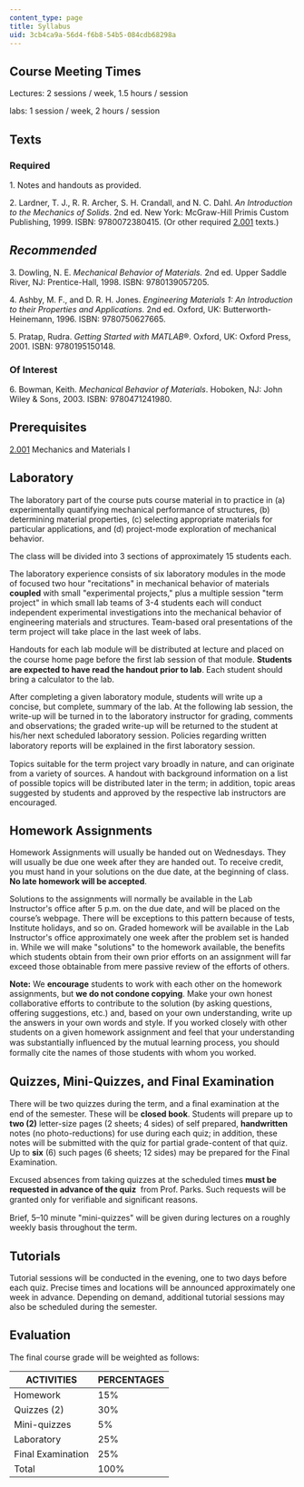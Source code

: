 ```yaml
---
content_type: page
title: Syllabus
uid: 3cb4ca9a-56d4-f6b8-54b5-084cdb68298a
---
```


Course Meeting Times
--------------------

Lectures: 2 sessions / week, 1.5 hours / session

labs: 1 session / week, 2 hours / session

Texts
-----

### Required

1\. Notes and handouts as provided.

2\. Lardner, T. J., R. R. Archer, S. H. Crandall, and N. C. Dahl. _An Introduction to the Mechanics of Solids_. 2nd ed. New York: McGraw-Hill Primis Custom Publishing, 1999. ISBN: 9780072380415. (Or other required [2.001](/courses/2-001-mechanics-materials-i-fall-2006) texts.)

_Recommended_
-------------

3\. Dowling, N. E. _Mechanical Behavior of Materials._ 2nd ed. Upper Saddle River, NJ: Prentice-Hall, 1998. ISBN: 9780139057205.

4\. Ashby, M. F., and D. R. H. Jones. _Engineering Materials 1: An Introduction to their Properties and Applications._ 2nd ed. Oxford, UK: Butterworth-Heinemann, 1996. ISBN: 9780750627665.

5\. Pratap, Rudra. _Getting Started with MATLAB_®. Oxford, UK: Oxford Press, 2001. ISBN: 9780195150148.

### Of Interest

6\. Bowman, Keith. _Mechanical Behavior of Materials_. Hoboken, NJ: John Wiley & Sons, 2003. ISBN: 9780471241980.

Prerequisites
-------------

[2.001](/courses/2-001-mechanics-materials-i-fall-2006) Mechanics and Materials I

Laboratory
----------

The laboratory part of the course puts course material in to practice in (a) experimentally quantifying mechanical performance of structures, (b) determining material properties, (c) selecting appropriate materials for particular applications, and (d) project-mode exploration of mechanical behavior.

The class will be divided into 3 sections of approximately 15 students each.

The laboratory experience consists of six laboratory modules in the mode of focused two ­hour "recitations" in mechanical behavior of materials **coupled** with small "experimental projects," plus a multiple session "term project" in which small lab teams of 3­-4 students each will conduct independent experimental investigations into the mechanical behavior of engineering materials and structures. Team-based oral presentations of the term project will take place in the last week of labs.

Handouts for each lab module will be distributed at lecture and placed on the course home page before the ﬁrst lab session of that module. **Students are expected to have read the hand­out prior to lab**. Each student should bring a calculator to the lab.

After completing a given laboratory module, students will write up a concise, but complete, summary of the lab. At the following lab session, the write-up will be turned in to the laboratory instructor for grading, comments and observations; the graded write-up will be returned to the student at his/her next scheduled laboratory session. Policies regarding written laboratory reports will be explained in the ﬁrst laboratory session.

Topics suitable for the term project vary broadly in nature, and can originate from a variety of sources. A handout with background information on a list of possible topics will be distributed later in the term; in addition, topic areas suggested by students and approved by the respective lab instructors are encouraged.

Homework Assignments
--------------------

Homework Assignments will usually be handed out on Wednesdays. They will usually be due one week after they are handed out. To receive credit, you must hand in your solutions on the due date, at the beginning of class. **No late homework will be accepted**.

Solutions to the assignments will normally be available in the Lab Instructor's office after 5 p.m. on the due date, and will be placed on the course’s webpage. There will be exceptions to this pattern because of tests, Institute holidays, and so on. Graded homework will be available in the Lab Instructor's office approximately one week after the problem set is handed in. While we will make "solutions" to the homework available, the benefits which students obtain from their own prior efforts on an assignment will far exceed those obtainable from mere passive review of the efforts of others.

**Note:** We **encourage** students to work with each other on the homework assignments, but **we do not condone copying**. Make your own honest collaborative efforts to contribute to the solution (by asking questions, offering suggestions, etc.) and, based on your own understanding, write up the answers in your own words and style. If you worked closely with other students on a given homework assignment and feel that your understanding was substantially inﬂuenced by the mutual learning process, you should formally cite the names of those students with whom you worked.

Quizzes, Mini­-Quizzes, and Final Examination
---------------------------------------------

There will be two quizzes during the term, and a ﬁnal examination at the end of the semester. These will be **closed­ book**. Students will prepare up to **two (2)** letter­-size pages (2 sheets; 4 sides) of self ­prepared, **handwritten** notes (no photo-­reductions) for use during each quiz; in addition, these notes will be submitted with the quiz for partial grade-­content of that quiz. Up to **six** (6) such pages (6 sheets; 12 sides) may be prepared for the Final Examination.

Excused absences from taking quizzes at the scheduled times **must be requested in advance of the quiz**  from Prof. Parks. Such requests will be granted only for veriﬁable and signiﬁcant reasons.

Brief, 5–10 minute "mini-­quizzes" will be given during lectures on a roughly weekly basis throughout the term.

Tutorials
---------

Tutorial sessions will be conducted in the evening, one to two days before each quiz. Precise times and locations will be announced approximately one week in advance. Depending on demand, additional tutorial sessions may also be scheduled during the semester.

Evaluation
----------

The final course grade will be weighted as follows:

| ACTIVITIES | PERCENTAGES |
| --- | --- |
| Homework | 15% |
| Quizzes (2) | 30% |
| Mini­-quizzes | 5% |
| Laboratory | 25% |
| Final Examination | 25% |
| Total | 100%